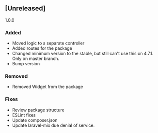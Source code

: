 ## [Unreleased]


1.0.0

### Added
- Moved logic to a separate controller
- Added routes for the package
- Changed minimum version to the stable, but still can't use this on 4.7.1. Only on master branch.
- Bump version 

### Removed
- Removed Widget from the package

### Fixes
- Review package structure
- ESLint fixes
- Update composer.json
- Update laravel-mix due denial of service.
